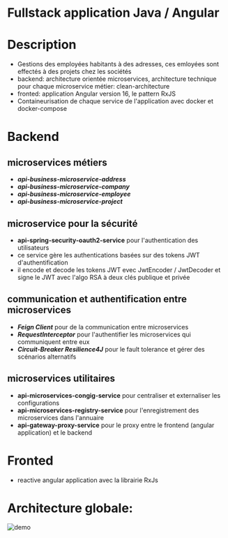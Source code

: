 # Fullstack application Java / Angular
# Description

- Gestions des employées habitants à des adresses, ces emloyées sont effectés à des projets chez les sociétés
- backend: architecture orientée microservices, architecture technique pour chaque microservice métier: clean-architecture
- fronted: application Angular version 16, le pattern RxJS
- Containeurisation de chaque service de l'application avec docker et docker-compose

# Backend

## microservices métiers
- ***api-business-microservice-address***
- ***api-business-microservice-company***
- ***api-business-microservice-employee***
- ***api-business-microservice-project***

## microservice pour la sécurité
- **api-spring-security-oauth2-service** pour l'authentication des utilisateurs
- ce service gère les authentications basées sur des tokens JWT d'authentification
- il encode et decode les tokens JWT evec JwtEncoder / JwtDecoder et signe le JWT avec l'algo RSA à deux clés publique et privée 

## communication et authentification entre microservices
- ***Feign Client*** pour de la communication entre microservices
-  ***RequestInterceptor*** pour l'authentifier les microservices qui communiquent entre eux
- ***Circuit-Breaker Resilience4J*** pour le fault tolerance et gérer  des scénarios alternatifs

## microservices utilitaires
- **api-microservices-congig-service** pour  centraliser et externaliser les configurations
- **api-microservices-registry-service** pour l'enregistrement des microservices dans l'annuaire
- **api-gateway-proxy-service** pour le proxy entre le frontend (angular application) et le backend

# Fronted
- reactive angular application avec la librairie RxJs

# Architecture globale: 
![demo](https://github.com/placidenduwayo1/fullstack-application-microservices-protected-with-spring-security-oauth2-resource-server/assets/124048212/d7d8e9d8-8e5c-4da5-b39d-c790de173e98)









